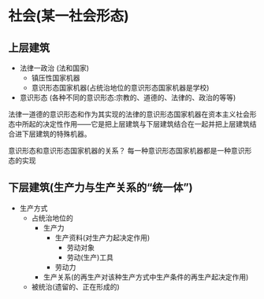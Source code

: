 # 社会(某一社会形态)

## 上层建筑

- 法律一政治 (法和国家) 
  - 镇压性国家机器
  - 意识形态国家机器(占统治地位的意识形态国家机器是学校)
- 意识形态 (各种不同的意识形态:宗教的、道德的、法律的、政治的等等)

法律一道德的意识形态和作为其实现的法律的意识形态国家机器在资本主义社会形态中所起的决定性作用——它是把上层建筑与下层建筑结合在一起并把上层建筑结合进下层建筑的特殊机器。

意识形态和意识形态国家机器的关系？
每一种意识形态国家机器都是一种意识形态的实现
## 下层建筑(生产力与生产关系的“统一体”)

- 生产方式
  - 占统治地位的
    - 生产力
      - 生产资料(对生产力起决定作用)
        - 劳动对象
        - 劳动(生产)工具
      - 劳动力
    - 生产关系(的再生产对该种生产方式中生产条件的再生产起决定作用)
  - 被统治(遗留的、正在形成的)